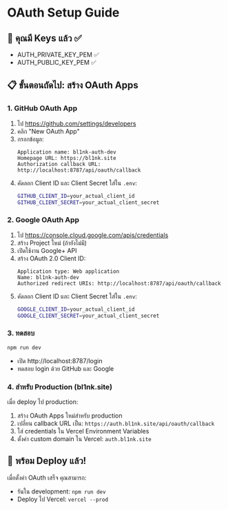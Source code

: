 # OAuth Setup Guide

## 🔑 คุณมี Keys แล้ว ✅
- AUTH_PRIVATE_KEY_PEM ✅
- AUTH_PUBLIC_KEY_PEM ✅

## 📋 ขั้นตอนถัดไป: สร้าง OAuth Apps

### 1. GitHub OAuth App
1. ไป https://github.com/settings/developers
2. คลิก "New OAuth App"
3. กรอกข้อมูล:
   ```
   Application name: bl1nk-auth-dev
   Homepage URL: https://bl1nk.site
   Authorization callback URL: http://localhost:8787/api/oauth/callback
   ```
4. คัดลอก Client ID และ Client Secret ใส่ใน `.env`:
   ```bash
   GITHUB_CLIENT_ID=your_actual_client_id
   GITHUB_CLIENT_SECRET=your_actual_client_secret
   ```

### 2. Google OAuth App
1. ไป https://console.cloud.google.com/apis/credentials
2. สร้าง Project ใหม่ (ถ้ายังไม่มี)
3. เปิดใช้งาน Google+ API
4. สร้าง OAuth 2.0 Client ID:
   ```
   Application type: Web application
   Name: bl1nk-auth-dev
   Authorized redirect URIs: http://localhost:8787/api/oauth/callback
   ```
5. คัดลอก Client ID และ Client Secret ใส่ใน `.env`:
   ```bash
   GOOGLE_CLIENT_ID=your_actual_client_id
   GOOGLE_CLIENT_SECRET=your_actual_client_secret
   ```

### 3. ทดสอบ
```bash
npm run dev
```
- เปิด http://localhost:8787/login
- ทดสอบ login ด้วย GitHub และ Google

### 4. สำหรับ Production (bl1nk.site)
เมื่อ deploy ไป production:
1. สร้าง OAuth Apps ใหม่สำหรับ production
2. เปลี่ยน callback URL เป็น: `https://auth.bl1nk.site/api/oauth/callback`
3. ใส่ credentials ใน Vercel Environment Variables
4. ตั้งค่า custom domain ใน Vercel: `auth.bl1nk.site`

## 🚀 พร้อม Deploy แล้ว!
เมื่อตั้งค่า OAuth เสร็จ คุณสามารถ:
- รันใน development: `npm run dev`
- Deploy ไป Vercel: `vercel --prod`